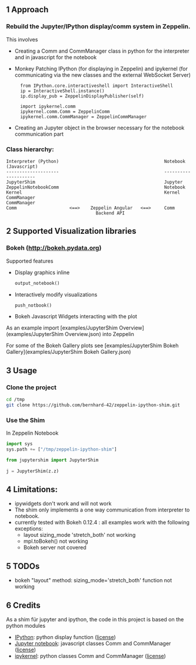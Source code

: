 ## 1 Approach

### Rebuild the Jupyter/IPython display/comm system in Zeppelin. 

This involves 

- Creating a Comm and CommManager class in python for the interpreter and in javascript for the notebook
- Monkey Patching IPython (for displaying in Zeppelin) and ipykernel (for communicating via the new classes and the external WebSocket Server)

        from IPython.core.interactiveshell import InteractiveShell
        ip = InteractiveShell.instance()
        ip.display_pub = ZeppelinDisplayPublisher(self)
        
        import ipykernel.comm
        ipykernel.comm.Comm = ZeppelinComm
        ipykernel.comm.CommManager = ZeppelinCommManager
- Creating an Jupyter object in the browser necessary for the notebook communication part


### Class hierarchy:


```
Interpreter (Python) 								 		Notebook (Javascript)
--------------------                                 		---------------------
JupyterShim 										 		Jupyter
ZeppelinNotebookComm								 		Notebook
Kernel												 		Kernel
CommManager											 		CommManager
Comm					<==>	Zeppelin Angular   <==>		Comm
								  Backend API
```

## 2 Supported Visualization libraries

### Bokeh (http://bokeh.pydata.org)

Supported features

- Display graphics inline

	```python
	output_notebook()
	```

- Interactively modify visualizations 

	```python
	push_notbook()
	```

- Bokeh Javascript Widgets interacting with the plot

As an example import [examples/JupyterShim Overview](examples/JupyterShim Overview.json) into Zeppelin

For some of the Bokeh Gallery plots see [examples/JupyterShim Bokeh Gallery](examples/JupyterShim Bokeh Gallery.json)


## 3 Usage

### Clone the project

```bash
cd /tmp
git clone https://github.com/bernhard-42/zeppelin-ipython-shim.git
```

### Use the Shim

In Zeppelin Notebook

```python
import sys
sys.path += ["/tmp/zeppelin-ipython-shim"]

from jupytershim import JupyterShim
  
j = JupyterShim(z.z)
```


## 4 Limitations:

- ipywidgets don't work and will not work
- The shim only implements a one way communication from interpreter to notebook.
- currently tested with Bokeh 0.12.4 : all examples work with the following exceptions:
	- layout sizing_mode 'stretch_both' not working
	- mpl.toBokeh() not working
	- Bokeh server not covered


## 5 TODOs

- bokeh "layout" method: sizing_mode='stretch_both' function not working


## 6 Credits

As a shim für jupyter and ipython, the code in this project is based on the python modules

- [IPython](https://github.com/ipython/ipython): python display function ([license](https://github.com/ipython/ipython/blob/master/COPYING.rst))
- [Jupyter notebook](https://github.com/jupyter/notebook): javascript classes Comm and CommManager ([license](https://github.com/jupyter/notebook/blob/master/COPYING.md))
- [ipykernel](https://github.com/ipython/ipykernel): python classes Comm and CommManager ([license](https://github.com/ipython/ipykernel/blob/master/COPYING.md))

